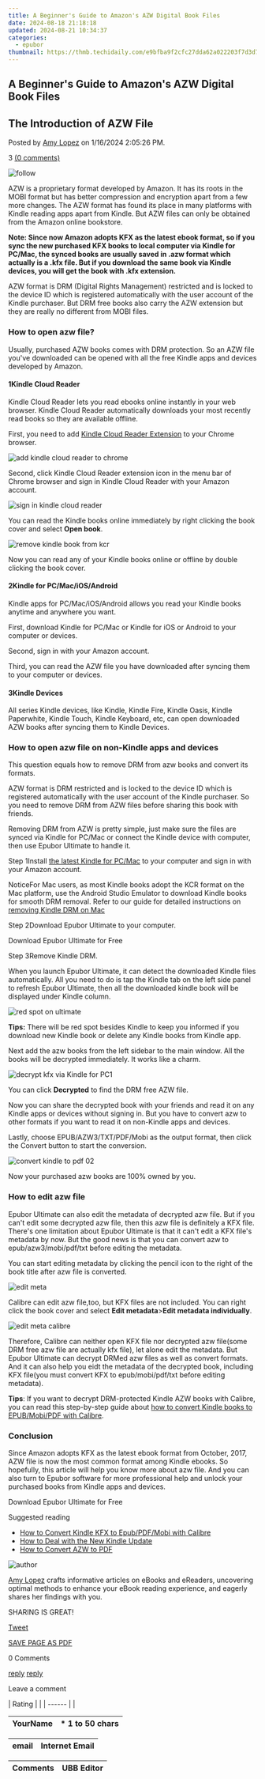 ```yaml
---
title: A Beginner's Guide to Amazon's AZW Digital Book Files
date: 2024-08-18 21:18:18
updated: 2024-08-21 10:34:37
categories:
  - epubor
thumbnail: https://thmb.techidaily.com/e9bfba9f2cfc27dda62a022203f7d3d74b3b40178416607e8e0046420c189dda.jpg
---
```


## A Beginner's Guide to Amazon's AZW Digital Book Files

## The Introduction of AZW File

Posted by [Amy Lopez](https://shorturl.at/bmsEO) on 1/16/2024 2:05:26 PM.

3 [(0 comments)](http://www.epubor.com/#comment-area) 



![follow](http://www.epubor.com/images/follow.png)

[](https://twitter.com/intent/tweet?) 

AZW is a proprietary format developed by Amazon. It has its roots in the MOBI format but has better compression and encryption apart from a few more changes. The AZW format has found its place in many platforms with Kindle reading apps apart from Kindle. But AZW files can only be obtained from the Amazon online bookstore. 

**Note: Since now Amazon adopts KFX as the latest ebook format, so if you sync the new purchased KFX books to local computer via Kindle for PC/Mac, the synced books are usually saved in .azw format which actually is a .kfx file. But if you download the same book via Kindle devices, you will get the book with .kfx extension.**

AZW format is DRM (Digital Rights Management) restricted and is locked to the device ID which is registered automatically with the user account of the Kindle purchaser. But DRM free books also carry the AZW extension but they are really no different from MOBI files.

### How to open azw file?

Usually, purchased AZW books comes with DRM protection. So an AZW file you've downloaded can be opened with all the free Kindle apps and devices developed by Amazon.

#### 1Kindle Cloud Reader

Kindle Cloud Reader lets you read ebooks online instantly in your web browser. Kindle Cloud Reader automatically downloads your most recently read books so they are available offline.

First, you need to add [Kindle Cloud Reader Extension](https://chrome.google.com/webstore/search/kindle%20cloud%20reader?hl=en-US) to your Chrome browser. 

![add kindle cloud reader to chrome](http://www.epubor.com/images/uppic/add-kindle-cloud-reader-to-chrome.png)

Second, click Kindle Cloud Reader extension icon in the menu bar of Chrome browser and sign in Kindle Cloud Reader with your Amazon account. 

![sign in kindle cloud reader](http://www.epubor.com/images/uppic/sign-in-kindle-cloud-reader.png)

You can read the Kindle books online immediately by right clicking the book cover and select **Open book**.

![remove kindle book from kcr](http://www.epubor.com/images/uppic/remove-kindle-book-from-kcr.png)

Now you can read any of your Kindle books online or offline by double clicking the book cover.

#### 2Kindle for PC/Mac/iOS/Android

Kindle apps for PC/Mac/iOS/Android allows you read your Kindle books anytime and anywhere you want.

First, download Kindle for PC/Mac or Kindle for iOS or Android to your computer or devices.

Second, sign in with your Amazon account.

Third, you can read the AZW file you have downloaded after syncing them to your computer or devices.

#### 3Kindle Devices

All series Kindle devices, like Kindle, Kindle Fire, Kindle Oasis, Kindle Paperwhite, Kindle Touch, Kindle Keyboard, etc, can open downloaded AZW books after syncing them to Kindle Devices.

### How to open azw file on non-Kindle apps and devices

This question equals how to remove DRM from azw books and convert its formats. 

AZW format is DRM restricted and is locked to the device ID which is registered automatically with the user account of the Kindle purchaser. So you need to remove DRM from AZW files before sharing this book with friends. 

Removing DRM from AZW is pretty simple, just make sure the files are synced via Kindle for PC/Mac or connect the Kindle device with computer, then use Epubor Ultimate to handle it.

Step 1Install [the latest Kindle for PC/Mac](https://tools.techidaily.com/epubor/products/) to your computer and sign in with your Amazon account.

NoticeFor Mac users, as most Kindle books adopt the KCR format on the Mac platform, use the Android Studio Emulator to download Kindle books for smooth DRM removal. Refer to our guide for detailed instructions on [removing Kindle DRM on Mac](https://tools.techidaily.com/epubor/products/)

Step 2Download Epubor Ultimate to your computer.

Download Epubor Ultimate for Free

[](https://tools.techidaily.com/epubor/ultimate/) [](https://tools.techidaily.com/epubor/ultimate/) 

Step 3Remove Kindle DRM.

When you launch Epubor Ultimate, it can detect the downloaded Kindle files automatically. All you need to do is tap the Kindle tab on the left side panel to refresh Epubor Ultimate, then all the downloaded kindle book will be displayed under Kindle column.

![red spot on ultimate](http://www.epubor.com/images/uppic/red-spot-on-ultimate.png)

**Tips:** There will be red spot besides Kindle to keep you informed if you download new Kindle book or delete any Kindle books from Kindle app.

Next add the azw books from the left sidebar to the main window. All the books will be decrypted immediately. It works like a charm. 

![decrypt kfx via Kindle for PC1](http://www.epubor.com/images/uppic/decrypt-kfx-via-Kindle-for-PC1-1.png)

You can click **Decrypted** to find the DRM free AZW file.

Now you can share the decrypted book with your friends and read it on any Kindle apps or devices without signing in. But you have to convert azw to other formats if you want to read it on non-Kindle apps and devices. 

Lastly, choose EPUB/AZW3/TXT/PDF/Mobi as the output format, then click the Convert button to start the conversion.

![convert kindle to pdf 02](http://www.epubor.com/images/uppic/convert-kindle-to-pdf-02.png)

Now your purchased azw books are 100% owned by you. 

### How to edit azw file

Epubor Ultimate can also edit the metadata of decrypted azw file. But if you can't edit some decrypted azw file, then this azw file is definitely a KFX file. There's one limitation about Epubor Ultimate is that it can't edit a KFX file's metadata by now. But the good news is that you can convert azw to epub/azw3/mobi/pdf/txt before editing the metadata. 

You can start editing metadata by clicking the pencil icon to the right of the book title after azw file is converted.

![edit meta](http://www.epubor.com/images/uppic/edit-meta.png)

Calibre can edit azw file,too, but KFX files are not included. You can right click the book cover and select **Edit metadata**\>**Edit metadata individually**.

![edit meta calibre](http://www.epubor.com/images/uppic/edit-meta-calibre.png)

Therefore, Calibre can neither open KFX file nor decrypted azw file(some DRM free azw file are actually kfx file), let alone edit the metadata. But Epubor Ultimate can decrypt DRMed azw files as well as convert formats. And it can also help you eidt the metadata of the decrypted book, including KFX file(you must convert KFX to epub/mobi/pdf/txt before editing metadata). 

**Tips**: If you want to decrypt DRM-protected Kindle AZW books with Calibre, you can read this step-by-step guide about [how to convert Kindle books to EPUB/Mobi/PDF with Calibre](https://tools.techidaily.com/epubor/products/).

### Conclusion

Since Amazon adopts KFX as the latest ebook format from October, 2017, AZW file is now the most common format among Kindle ebooks. So hopefully, this article will help you know more about azw file. And you can also turn to Epubor software for more professional help and unlock your purchased books from Kindle apps and devices. 

Download Epubor Ultimate for Free

[](https://tools.techidaily.com/epubor/ultimate/) [](https://tools.techidaily.com/epubor/ultimate/) 

Suggested reading

* [How to Convert Kindle KFX to Epub/PDF/Mobi with Calibre](https://tools.techidaily.com/epubor/products/)
* [How to Deal with the New Kindle Update](https://tools.techidaily.com/epubor/products/)
* [How to Convert AZW to PDF](https://tools.techidaily.com/epubor/products/)

![author](http://www.epubor.com/images/uppic/Hillary.png)

[Amy Lopez](https://shorturl.at/bmsEO) crafts informative articles on eBooks and eReaders, uncovering optimal methods to enhance your eBook reading experience, and eagerly shares her findings with you.

SHARING IS GREAT!

[Tweet](https://twitter.com/share) 

[SAVE PAGE AS PDF](https://tools.techidaily.com/epubor/products/) 



0 Comments

[reply](https://tools.techidaily.com/epubor/products/) [reply](https://tools.techidaily.com/epubor/products/) 

Leave a comment

| Rating |  |
| ------ |  |

| YourName | \*  1 to 50 chars |
| -------- | ----------------- |

| email | Internet Email |
| ----- | -------------- |

| Comments | UBB Editor |
| -------- | ---------- |

<ins class="adsbygoogle"
     style="display:block"
     data-ad-format="autorelaxed"
     data-ad-client="ca-pub-7571918770474297"
     data-ad-slot="1223367746"></ins>



<ins class="adsbygoogle"
     style="display:block"
     data-ad-client="ca-pub-7571918770474297"
     data-ad-slot="8358498916"
     data-ad-format="auto"
     data-full-width-responsive="true"></ins>
